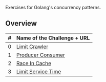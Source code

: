 Exercises for Golang's concurrency patterns.

## Overview

| #   | Name of the Challenge + URL                                                                                   |
| --- | :------------------------------------------------------------------------------------------------------------ |
| 0   | [Limit Crawler](https://github.com/mindworker/go-concurrency-exercises/tree/master/0-limit-crawler)           |
| 1   | [Producer Consumer](https://github.com/mindworker/go-concurrency-exercises/tree/master/1-producer-consumer)   |
| 2   | [Race In Cache](https://github.com/mindworker/go-concurrency-exercises/tree/master/2-race-in-cache)           |
| 3   | [Limit Service Time](https://github.com/mindworker/go-concurrency-exercises/tree/master/3-limit-service-time) |
